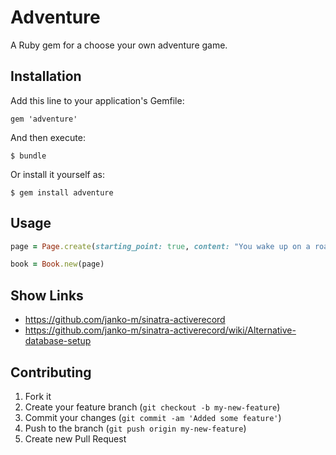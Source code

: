 # Adventure

A Ruby gem for a choose your own adventure game.

## Installation

Add this line to your application's Gemfile:

    gem 'adventure'

And then execute:

    $ bundle

Or install it yourself as:

    $ gem install adventure

## Usage

```ruby
page = Page.create(starting_point: true, content: "You wake up on a road. It's foggy and dampy. In your bag is 30 gold pieces and a bacon sandwich. Which do you choose?")

book = Book.new(page)
```

Show Links
----------

* https://github.com/janko-m/sinatra-activerecord
* https://github.com/janko-m/sinatra-activerecord/wiki/Alternative-database-setup


## Contributing

1. Fork it
2. Create your feature branch (`git checkout -b my-new-feature`)
3. Commit your changes (`git commit -am 'Added some feature'`)
4. Push to the branch (`git push origin my-new-feature`)
5. Create new Pull Request
